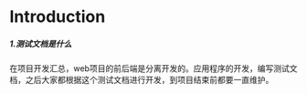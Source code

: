 # Introduction

##### 1.测试文档是什么

在项目开发汇总，web项目的前后端是分离开发的。应用程序的开发，编写测试文档，之后大家都根据这个测试文档进行开发，到项目结束前都要一直维护。



